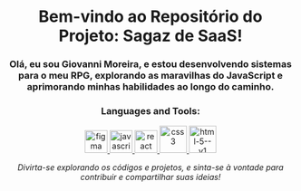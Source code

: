 <h1 align="center">Bem-vindo ao Repositório do Projeto: Sagaz de SaaS!</h1>

<h3 align="center">Olá, eu sou Giovanni Moreira, e estou desenvolvendo sistemas para o meu RPG, explorando as maravilhas do JavaScript e aprimorando minhas habilidades ao longo do caminho.</h3>

<h3 align="center">Languages and Tools:</h3>
<p align="center">
<a href="https://www.figma.com/" target="_blank" rel="noreferrer"> <img width="40" height="40" src="https://www.vectorlogo.zone/logos/figma/figma-icon.svg" alt="figma" /> </a> 
<a href="https://www.p" target="_blank" rel="noreferrer"> <img width="40" height="40" src="https://img.icons8.com/color/48/javascript--v1.png" alt="javascript--v1"/> </a> 
<a href="https://www.p" target="_blank" rel="noreferrer">  <img width="40" height="40" src="https://img.icons8.com/officel/40/react.png" alt="react"/> </a>   
<a href="https://www.p" target="_blank" rel="noreferrer">  <img width="48" height="48" src="https://img.icons8.com/plasticine/100/css3.png" alt="css3"/> </a>  
<a href="https://www.p" target="_blank" rel="noreferrer">  <img width="48" height="48" src="https://img.icons8.com/color/48/html-5--v1.png" alt="html-5--v1"/></a> 

<p align="center">
  <em>Divirta-se explorando os códigos e projetos, e sinta-se à vontade para contribuir e compartilhar suas ideias!</em>
</p>
</p>
